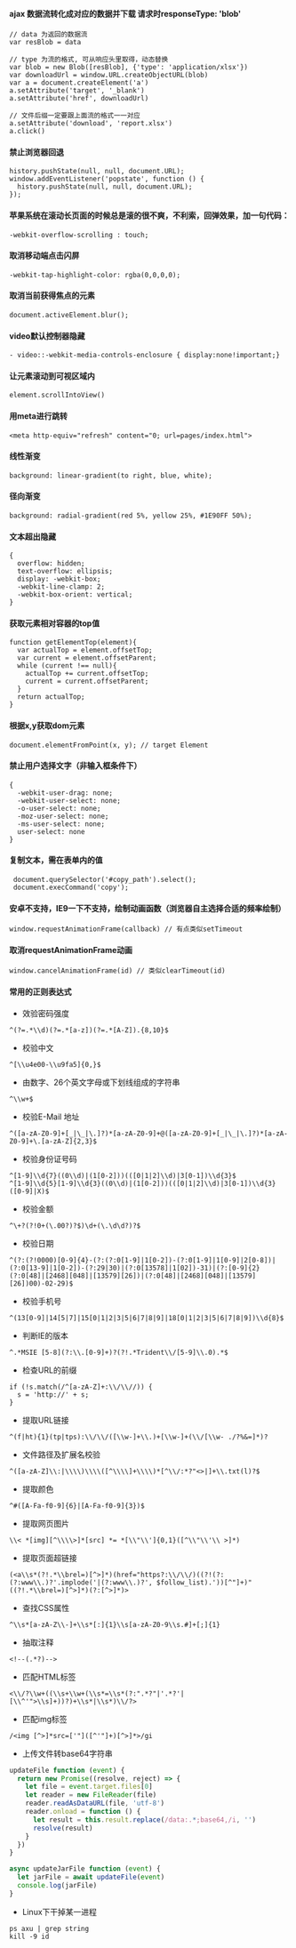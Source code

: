 #### ajax 数据流转化成对应的数据并下载 请求时responseType: 'blob'
```
// data 为返回的数据流
var resBlob = data

// type 为流的格式, 可从响应头里取得，动态替换
var blob = new Blob([resBlob], {'type': 'application/xlsx'})
var downloadUrl = window.URL.createObjectURL(blob)
var a = document.createElement('a')
a.setAttribute('target', '_blank')
a.setAttribute('href', downloadUrl)

// 文件后缀一定要跟上面流的格式一一对应
a.setAttribute('download', 'report.xlsx')
a.click()
```
#### 禁止浏览器回退
```
history.pushState(null, null, document.URL);
window.addEventListener('popstate', function () {
  history.pushState(null, null, document.URL);
});
```

####  苹果系统在滚动长页面的时候总是滚的很不爽，不利索，回弹效果，加一句代码：
```
-webkit-overflow-scrolling : touch;
```
#### 取消移动端点击闪屏
```
-webkit-tap-highlight-color: rgba(0,0,0,0);
```
#### 取消当前获得焦点的元素
```
document.activeElement.blur();
```

#### video默认控制器隐藏
```
- video::-webkit-media-controls-enclosure { display:none!important;} 
```
#### 让元素滚动到可视区域内
```
element.scrollIntoView()
```
#### 用meta进行跳转
```
<meta http-equiv="refresh" content="0; url=pages/index.html">
```
#### 线性渐变
```
background: linear-gradient(to right, blue, white); 
```

#### 径向渐变
```
background: radial-gradient(red 5%, yellow 25%, #1E90FF 50%);
```

#### 文本超出隐藏
```
{ 
  overflow: hidden;
  text-overflow: ellipsis;
  display: -webkit-box;
  -webkit-line-clamp: 2;
  -webkit-box-orient: vertical;
}
```
#### 获取元素相对容器的top值
```
function getElementTop(element){
  var actualTop = element.offsetTop;
  var current = element.offsetParent;
  while (current !== null){
    actualTop += current.offsetTop;
    current = current.offsetParent;
  }
  return actualTop;
}
```
#### 根据x,y获取dom元素
```
document.elementFromPoint(x, y); // target Element
```
#### 禁止用户选择文字（非输入框条件下）
```
{
  -webkit-user-drag: none; 
  -webkit-user-select: none; 
  -o-user-select: none; 
  -moz-user-select: none; 
  -ms-user-select: none; 
  user-select: none
}
```
#### 复制文本，需在表单内的值
```
 document.querySelector('#copy_path').select();
 document.execCommand('copy');
```
#### 安卓不支持，IE9一下不支持，绘制动画函数（浏览器自主选择合适的频率绘制）
```
window.requestAnimationFrame(callback) // 有点类似setTimeout
```
#### 取消requestAnimationFrame动画 
```
window.cancelAnimationFrame(id) // 类似clearTimeout(id)
```

#### 常用的正则表达式
- 效验密码强度
```
^(?=.*\\d)(?=.*[a-z])(?=.*[A-Z]).{8,10}$
```
-  校验中文
```
^[\\u4e00-\\u9fa5]{0,}$
```

- 由数字、26个英文字母或下划线组成的字符串
```
^\\w+$
```

- 校验E-Mail 地址
```
^([a-zA-Z0-9]+[_|\_|\.]?)*[a-zA-Z0-9]+@([a-zA-Z0-9]+[_|\_|\.]?)*[a-zA-Z0-9]+\.[a-zA-Z]{2,3}$
```

- 校验身份证号码
```
^[1-9]\\d{7}((0\\d)|(1[0-2]))(([0|1|2]\\d)|3[0-1])\\d{3}$
^[1-9]\\d{5}[1-9]\\d{3}((0\\d)|(1[0-2]))(([0|1|2]\\d)|3[0-1])\\d{3}([0-9]|X)$
```

- 校验金额
```
^\+?(?!0+(\.00?)?$)\d+(\.\d\d?)?$
```

- 校验日期
```
^(?:(?!0000)[0-9]{4}-(?:(?:0[1-9]|1[0-2])-(?:0[1-9]|1[0-9]|2[0-8])|(?:0[13-9]|1[0-2])-(?:29|30)|(?:0[13578]|1[02])-31)|(?:[0-9]{2}(?:0[48]|[2468][048]|[13579][26])|(?:0[48]|[2468][048]|[13579][26])00)-02-29)$
```

- 校验手机号
```
^(13[0-9]|14[5|7]|15[0|1|2|3|5|6|7|8|9]|18[0|1|2|3|5|6|7|8|9])\\d{8}$
```

- 判断IE的版本
```
^.*MSIE [5-8](?:\\.[0-9]+)?(?!.*Trident\\/[5-9]\\.0).*$
```

- 检查URL的前缀
```
if (!s.match(/^[a-zA-Z]+:\\/\\//)) {
  s = 'http://' + s;
}
```

- 提取URL链接
```
^(f|ht){1}(tp|tps):\\/\\/([\\w-]+\\.)+[\\w-]+(\\/[\\w- ./?%&=]*)?
```

- 文件路径及扩展名校验
```
^([a-zA-Z]\\:|\\\\)\\\\([^\\\\]+\\\\)*[^\\/:*?"<>|]+\\.txt(l)?$
```

- 提取颜色
```
^#([A-Fa-f0-9]{6}|[A-Fa-f0-9]{3})$
```

- 提取网页图片
```
\\< *[img][^\\\\>]*[src] *= *[\\"\\']{0,1}([^\\"\\'\\ >]*)
```

- 提取页面超链接
```
(<a\\s*(?!.*\\brel=)[^>]*)(href="https?:\\/\\/)((?!(?:(?:www\\.)?'.implode('|(?:www\\.)?', $follow_list).'))[^"]+)"((?!.*\\brel=)[^>]*)(?:[^>]*)>
```

- 查找CSS属性
```
^\\s*[a-zA-Z\\-]+\\s*[:]{1}\\s[a-zA-Z0-9\\s.#]+[;]{1}
```

- 抽取注释
```
<!--(.*?)-->
```

- 匹配HTML标签
```
<\\/?\\w+((\\s+\\w+(\\s*=\\s*(?:".*?"|'.*?'|[\\^'">\\s]+))?)+\\s*|\\s*)\\/?>
```

- 匹配img标签
```
/<img [^>]*src=['"]([^'"]+)[^>]*>/gi
```

- 上传文件转base64字符串
``` javascript
updateFile function (event) {
  return new Promise((resolve, reject) => {
    let file = event.target.files[0]
    let reader = new FileReader(file)
    reader.readAsDataURL(file, 'utf-8') 
    reader.onload = function () {
      let result = this.result.replace(/data:.*;base64,/i, '')
      resolve(result)
    }
  }) 
}

async updateJarFile function (event) {
  let jarFile = await updateFile(event)
  console.log(jarFile)
}

```

- Linux下干掉某一进程
```
ps axu | grep string
kill -9 id
```
